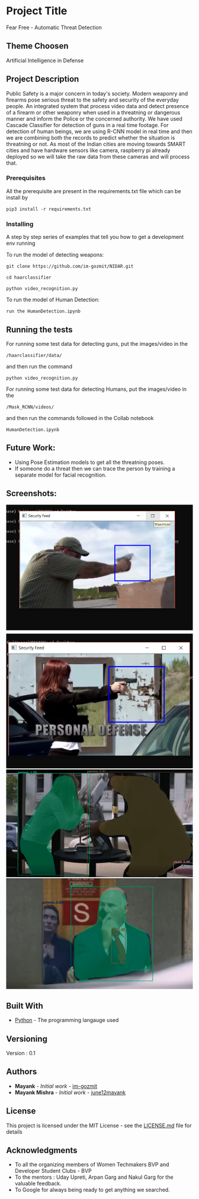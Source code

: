 # Project Title

Fear Free - Automatic Threat Detection

## Theme Choosen

Artificial Intelligence in Defense

## Project Description

Public Safety is a major concern in today's society. Modern weaponry and firearms pose serious threat to the safety and security of the everyday people. An integrated system that process video data and detect presence of a firearm or other weaponry when used in a threatning or dangerous manner and inform the Police or the concerned authority. We have used Cascade Classifier for detection of guns in a real time footage. For detection of human beings, we are using R-CNN model in real time and then we are combining both the records to predict whether the situation is threatning or not. 
As most of the Indian cities are moving towards SMART cities and have hardware sensors like camera, raspberry pi already deployed so we will take the raw data from these cameras and will process that.

### Prerequisites

All the prerequisite are present in the requirements.txt file which can be install by

```
pip3 install -r requirements.txt
```

### Installing

A step by step series of examples that tell you how to get a development env running

To run the model of detecting weapons:
```
git clone https://github.com/im-gozmit/NIDAR.git
```

```
cd haarclassifier
```

```
python video_recognition.py
```

To run the model of Human Detection:

```
run the HumanDetection.ipynb
```

## Running the tests

For running some test data for detecting guns, put the images/video in the 
``` 
/haarclassifier/data/
```
and then run the command

```
python video_recognition.py
```

For running some test data for detecting Humans, put the images/video in the 
``` 
/Mask_RCNN/videos/
```
and then run the commands followed in the Collab notebook 
``` 
HumanDetection.ipynb 
```

## Future Work:

* Using Pose Estimation models to get all the threatning poses.
* If someone do a threat then we can trace the person by training a separate model for facial recognition.

## Screenshots:
![Gun Detection](https://github.com/im-gozmit/NIDAR/blob/master/Screenshots_videos/gun_1.png)
![Gun Detection](https://github.com/im-gozmit/NIDAR/blob/master/Screenshots_videos/gun_2.png)
![Person Detection](https://github.com/im-gozmit/NIDAR/blob/master/Screenshots_videos/person_1.png)
![Person Detection](https://github.com/im-gozmit/NIDAR/blob/master/Screenshots_videos/person_2.png)

## Built With

* [Python](https://www.python.org/) - The programming langauge used

## Versioning

Version : 0.1

## Authors

* **Mayank** - *Initial work* - [im-gozmit](https://github.com/im-gozmit)
* **Mayank Mishra** - *Initial work* - [june12mayank](https://github.com/june12mayank)

## License

This project is licensed under the MIT License - see the [LICENSE.md](LICENSE.md) file for details

## Acknowledgments

* To all the organizing members of Women Techmakers BVP and Developer Student Clubs - BVP
* To the mentors : Uday Upreti, Arpan Garg and Nakul Garg for the valuable feedback. 
* To Google for always being ready to get anything we searched.